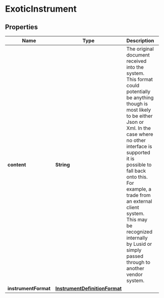 

# ExoticInstrument

## Properties

Name | Type | Description | Notes
------------ | ------------- | ------------- | -------------
**content** | **String** | The original document received into the system. This format could potentially be anything though is most likely to be either Json or Xml. In the case where no other              interface is supported it is possible to fall back onto this.              For example, a trade from an external client system. This may be recognized internally by Lusid or simply passed through to another vendor system. | 
**instrumentFormat** | [**InstrumentDefinitionFormat**](InstrumentDefinitionFormat.md) |  | 



